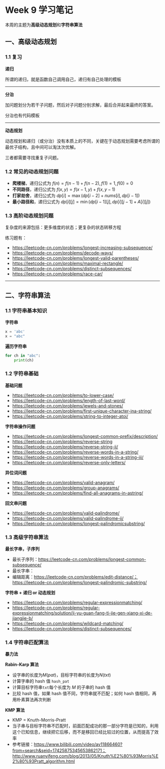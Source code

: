 # Week 9 学习笔记

本周的主题为**高级动态规划**和**字符串算法**

## 一、高级动态规划

### 1.1 复习

**递归**

所谓的递归，就是函数自己调用自己，递归有自己处理的模板

---

**分治**

加问题划分为若干子问题，然后对子问题分别求解，最后合并起来最终的答案。

分治也有代码模板

---

**动态规划**

动态规划和递归（或分治）没有本质上的不同，关键在于动态规划需要考虑所谓的最优子结构，且中间可以淘汰次优解。

三者都需要寻找重复子问题。



### 1.2 常见的动态规划问题

+ **爬楼梯**，递归公式为 $f(n) = f(n-1) + f(n-2), f(1)=1, f(0) = 0$
+ **不同路径**，递归公式为 $f(x, y) = f(x-1, y) + f(x, y-1)$
+ **打家劫舍**，递归公式为 $dp[i]=\max{(dp[i-2] + nums[i], dp[i-1])}$
+ **最小路径和**，递归公式为 $dp[i][j] = \min{(dp[i-1][j], dp[i][j-1] + A[i][j])}$



### 1.3 高阶动态规划问题

复杂度的来源包括：更多维度的状态；更复杂的状态转移方程

练习题有：

+ https://leetcode-cn.com/problems/longest-increasing-subsequence/
+ https://leetcode-cn.com/problems/decode-ways/
+ https://leetcode-cn.com/problems/longest-valid-parentheses/
+ https://leetcode-cn.com/problems/maximal-rectangle/
+ https://leetcode-cn.com/problems/distinct-subsequences/
+ https://leetcode-cn.com/problems/race-car/



---



## 二、字符串算法

### 1.1 字符串基本知识

**字符串**

```python
x = 'abc'
x = "abc"
```

**遍历字符串**

```python
for ch in "abc":
    print(ch)
```

### 1.2 字符串基础

**基础问题**

+ https://leetcode-cn.com/problems/to-lower-case/
+ https://leetcode-cn.com/problems/length-of-last-word/
+ https://leetcode-cn.com/problems/jewels-and-stones/
+ https://leetcode-cn.com/problems/first-unique-character-ina-string/
+ https://leetcode-cn.com/problems/string-to-integer-atoi/

**字符串操作问题**

+ https://leetcode-cn.com/problems/longest-common-prefix/description/
+ https://leetcode-cn.com/problems/reverse-string
+ https://leetcode-cn.com/problems/reverse-string-ii/
+ https://leetcode-cn.com/problems/reverse-words-in-a-string/
+ https://leetcode-cn.com/problems/reverse-words-in-a-string-iii/
+ https://leetcode-cn.com/problems/reverse-only-letters/

**异位词问题**

+ https://leetcode-cn.com/problems/valid-anagram/
+ https://leetcode-cn.com/problems/group-anagrams/
+ https://leetcode-cn.com/problems/find-all-anagrams-in-astring/

**回文串问题**

+ https://leetcode-cn.com/problems/valid-palindrome/
+ https://leetcode-cn.com/problems/valid-palindrome-ii/
+ https://leetcode-cn.com/problems/longest-palindromicsubstring/



### 1.3 高级字符串算法

**最长字串，子序列**

+ 最长子序列：https://leetcode-cn.com/problems/longest-common-subsequence/
+ 最长字串：
+ 编辑距离：https://leetcode-cn.com/problems/edit-distance/；https://leetcode-cn.com/problems/longest-palindromic-substring/

**字符串 + 递归 or 动态规划**

+ https://leetcode-cn.com/problems/regular-expressionmatching/
+ https://leetcode-cn.com/problems/regular-expressionmatching/solution/ji-yu-guan-fang-ti-jie-gen-xiang-xi-de-jiangjie-b/
+ https://leetcode-cn.com/problems/wildcard-matching/
+ https://leetcode-cn.com/problems/distinct-subsequences/



### 1.4 字符串匹配算法

**暴力法**

**Rabin-Karp 算法**

+ 设字串的长度为$M(pat)$，目标字符串的长度为$N(txt)$
+ 计算字串的 hash 值 `hash_pat`
+ 计算目标字符串`txt`每个长度为 $M$ 的子串的 hash 值
+ 比较 hash 值，如果 hash 值不同，字符串就不匹配；如何 hash 值相同，再用朴素算法再次判断

**KMP 算法**

+ KMP = Knuth-Morris-Pratt
+ 当子串与目标字符串不匹配时，前面匹配成功的那一部分字符是已知的，利用这个已知信息，继续把它后移，而不是移回已经比较过的位置，从而提高了效率
+ 参考链接：https://www.bilibili.com/video/av11866460?from=search&seid=17425875345653862171；http://www.ruanyifeng.com/blog/2013/05/Knuth%E2%80%93Morris%E2%80%93Pratt_algorithm.html

